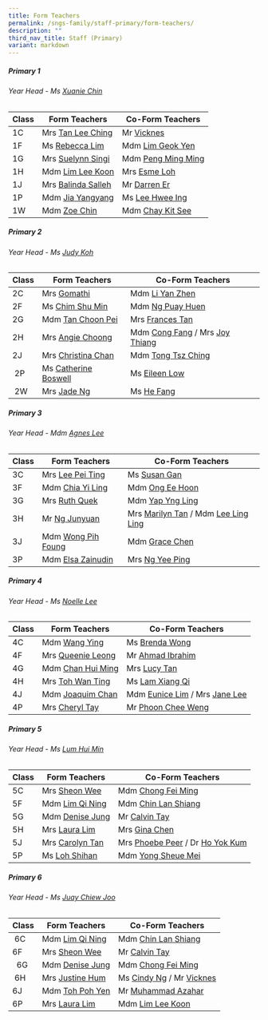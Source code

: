 ```yaml
---
title: Form Teachers
permalink: /sngs-family/staff-primary/form-teachers/
description: ""
third_nav_title: Staff (Primary)
variant: markdown
---
```

##### **Primary 1**
###### Year Head - Ms [Xuanie Chin](mailto:chin_yi_xuan@schools.gov.sg)

| Class | Form Teachers | Co-Form Teachers
| --- | --- | --- |
| 1C | Mrs [Tan Lee Ching](mailto:tan_lee_ching@schools.gov.sg) | Mr [Vicknes](mailto:vicknes_vinayak_veerappan@schools.gov.sg) |
| 1F | Ms [Rebecca Lim](mailto:lim_mei_li@schools.gov.sg) | Mdm [Lim Geok Yen](mailto:lim_geok_yen@schools.gov.sg) |
| 1G | Mrs [Suelynn Singi](mailto:tan_suelynn@schools.gov.sg) | Mdm [Peng Ming Ming](mailto:peng_ming_ming@schools.gov.sg) |
| 1H | Mdm [Lim Lee Koon](mailto:lim_lee_koon_a@schools.gov.sg) | Mrs [Esme Loh](mailto:esme_foo@schools.gov.sg) |
| 1J | Mrs [Balinda Salleh](mailto:balinda_salleh@schools.gov.sg) | Mr [Darren Er](mailto:er_darren@schools.gov.sg) |
| 1P | Mdm [Jia Yangyang](mailto:Jia_Yangyang@schools.gov.sg) | Ms [Lee Hwee Ing](mailto:lee_hwee_ing@schools.gov.sg) |
| 1W | Mdm [Zoe Chin](mailto:chin_yoke_koon@schools.gov.sg) | Mdm [Chay Kit See](mailto:chay_kit_see@schools.gov.sg) |

##### **Primary 2**
###### Year Head - Ms [Judy Koh](mailto:koh_cheng_tee@schools.gov.sg)

| Class | Form Teachers | Co-Form Teachers |
| --- | --- |--- |
| 2C | Mrs [Gomathi](mailto:gomathi_a@schools.gov.sg) | Mdm [Li Yan Zhen](mailto:li_yan_zhen@schools.gov.sg) |
| 2F | Ms [Chim Shu Min](mailto:chim_shu_min@schools.gov.sg) | Mdm [Ng Puay Huen](mailto:ng_puay_huen@schools.gov.sg) |
| 2G | Mdm [Tan Choon Pei](mailto:tan_choon_pei@schools.gov.sg) | Mrs [Frances Tan](mailto:frances_goh_pih_chee@schools.gov.sg) |
| 2H | Mrs [Angie Choong](mailto:chong_sou_foong@schools.gov.sg) | Mdm [Cong Fang](mailto:cong_fang@schools.gov.sg) / Mrs [Joy Thiang](mailto:thiang_yen_ping_joy_a@schools.gov.sg) |
| 2J | Mrs [Christina Chan](mailto:tan_liang_hong_christina@schools.gov.sg) | Mdm [Tong Tsz Ching](mailto:tong_tsz_ching@schools.gov.sg) |
|  2P | Ms [Catherine Boswell](mailto:boswell_catherine@schools.gov.sg) | Ms [Eileen Low](mailto:low_wei_ling_eileen@schools.gov.sg) |
|  2W | Mrs [Jade Ng](mailto:lim_swee_chern_jade@schools.gov.sg) | Ms [He Fang](mailto:he_fang@schools.gov.sg) |

##### **Primary 3**
###### Year Head - Mdm [Agnes Lee](mailto:lee_ling_ling_agnes@schools.gov.sg)

| Class | Form Teachers | Co-Form Teachers |
| --- | --- | --- |
| 3C | Mrs [Lee Pei Ting](mailto:lee_pei_ting@schools.gov.sg) | Ms [Susan Gan](mailto:gan_woon_ee_susan@schools.gov.sg) |
| 3F | Mdm [Chia Yi Ling](mailto:chia_yi_ling@schools.gov.sg) | Mdm [Ong Ee Hoon](mailto:ong_ee_hoon@schools.gov.sg) |
| 3G | Mrs [Ruth Quek](mailto:tan_wee_siew_ruth@schools.gov.sg) | Mdm [Yap Yng Ling](mailto:yap_yng_ling@schools.gov.sg) |
| 3H | Mr [Ng Junyuan](mailto:ng_junyuan@schools.gov.sg) | Mrs [Marilyn Tan](mailto:teo_hong_ling_marilyn@schools.gov.sg) / Mdm [Lee Ling Ling](mailto:lee_ling_ling_a@schools.gov.sg)|
| 3J | Mdm [Wong Pih Foung](mailto:wong_pih_foung@schools.gov.sg) | Mdm [Grace Chen](mailto:chen_suhua@schools.gov.sg) |
| 3P | Mdm [Elsa Zainudin](mailto:suelsa_zainudin@schools.gov.sg) | Mrs [Ng Yee Ping](mailto:peng_yee_peng@schools.gov.sg) |

##### **Primary 4**
###### Year Head - Ms [Noelle Lee](mailto:lee_meiting_noelle_francesca@schools.gov.sg)

| Class | Form Teachers | Co-Form Teachers |
| --- | --- | --- |
| 4C | Mdm [Wang Ying](mailto:wang_ying@schools.gov.sg) | Ms [Brenda Wong](mailto:wong_pek_chin_brenda@schools.gov.sg) |
| 4F | Mrs [Queenie Leong](mailto:chua_bor_chwen_queenie@schools.gov.sg) | Mr [Ahmad Ibrahim](mailto:ahmad_ibrahim_a@schools.gov.sg) |
| 4G | Mdm [Chan Hui Ming](mailto:chan_hui_ming@schools.gov.sg) | Mrs [Lucy Tan](mailto:tan_lucy@schools.gov.sg)  |
| 4H | Mrs [Toh Wan Ting](mailto:chiam_wan_ting@schools.gov.sg) | Ms [Lam Xiang Qi](mailto:Lam_Xiang_Qi@schools.gov.sg) |
| 4J | Mdm [Joaquim Chan](mailto:chan_tsze_min_joaquim@schools.gov.sg) | Mdm [Eunice Lim](mailto:eunice_lim_siew_boon@schools.gov.sg) / Mrs [Jane Lee](mailto:Chua_jie_ying_jane@schools.gov.sg) |
| 4P | Mrs [Cheryl Tay](mailto:kang_liwen_cheryl_ann@schools.gov.sg) |  Mr [Phoon Chee Weng](mailto:phoon_chee_weng@schools.gov.sg) |

##### **Primary 5**
###### Year Head - Ms [Lum Hui Min](mailto:lum_hui_min@schools.gov.sg)

| Class | Form Teachers | Co-Form Teachers |
| --- | --- | --- |
| 5C | Mrs [Sheon Wee](mailto:lee_sze_yuin@schools.gov.sg) | Mdm [Chong Fei Ming](mailto:chong_fei_ming@schools.gov.sg) |
| 5F | Mdm [Lim Qi Ning](mailto:lim_qi_ning@schools.gov.sg) | Mdm [Chin Lan Shiang](mailto:chin_lan_shiang@schools.gov.sg) |
| 5G | Mdm [Denise Jung](mailto:jung_gee_ting@schools.gov.sg) | Mr [Calvin Tay](mailto:tay_ngiang_boon_calvin@schools.gov.sg) |
| 5H | Mrs [Laura Lim](mailto:koh_kim_suat_laura@schools.gov.sg) | Mrs [Gina Chen](mailto:lim_wee_ping@schools.gov.sg) |
| 5J | Mrs [Carolyn Tan](mailto:wu_ruixian_carolyn@schools.gov.sg) | Mrs [Phoebe Peer](mailto:lee_hui_lin_phoebe@schools.gov.sg) / Dr [Ho Yok Kum](mailto:ho_yok_kum@schools.gov.sg) |
| 5P | Ms [Loh Shihan](mailto:loh_shihan@schools.gov.sg) | Mdm [Yong Sheue Mei](mailto:yong_sheue_mei@schools.gov.sg) |

##### **Primary 6**
###### Year Head - Ms [Juay Chiew Joo](mailto:juay_chiew_joo@schools.gov.sg) 

| Class | Form Teachers | Co-Form Teachers |
| --- | --- | --- |
|  6C | Mdm [Lim Qi Ning](mailto:lim_qi_ning@schools.gov.sg) | Mdm [Chin Lan Shiang](mailto:chin_lan_shiang@schools.gov.sg) |
| 6F | Mrs [Sheon Wee](mailto:lee_sze_yuin@schools.gov.sg) | Mr [Calvin Tay](mailto:tay_ngiang_boon_calvin@schools.gov.sg) |
|   6G  | Mdm [Denise Jung](mailto:jung_gee_ting@schools.gov.sg) | Mdm [Chong Fei Ming](mailto:chong_fei_ming@schools.gov.sg) |
|  6H | Mrs [Justine Hum](mailto:choo_hui_kian@schools.gov.sg) | Ms [Cindy Ng](mailto:ng_lai_leng_cindy@schools.gov.sg) / Mr [Vicknes](mailto:Vicknes_Vinayak_Veerappan@schools.gov.sg)|
| 6J | Mdm [Toh Poh Yen](mailto:toh_poh_yen@schools.gov.sg) | Mr [Muhammad Azahar](mailto:muhammad_azahar_rosli@schools.gov.sg) |
| 6P | Mrs [Laura Lim](mailto:koh_kim_suat_laura@schools.gov.sg) | Mdm [Lim Lee Koon](mailto:lim_lee_koon_a@schools.gov.sg) |